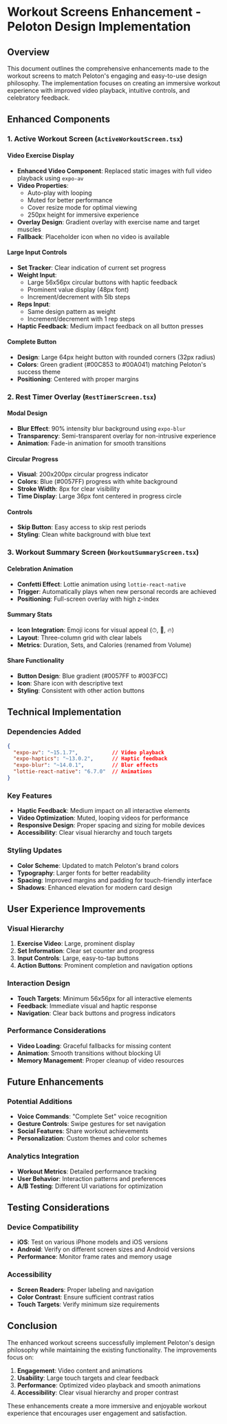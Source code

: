# Workout Screens Enhancement - Peloton Design Implementation

## Overview
This document outlines the comprehensive enhancements made to the workout screens to match Peloton's engaging and easy-to-use design philosophy. The implementation focuses on creating an immersive workout experience with improved video playback, intuitive controls, and celebratory feedback.

## Enhanced Components

### 1. Active Workout Screen (`ActiveWorkoutScreen.tsx`)

#### Video Exercise Display
- **Enhanced Video Component**: Replaced static images with full video playback using `expo-av`
- **Video Properties**: 
  - Auto-play with looping
  - Muted for better performance
  - Cover resize mode for optimal viewing
  - 250px height for immersive experience
- **Overlay Design**: Gradient overlay with exercise name and target muscles
- **Fallback**: Placeholder icon when no video is available

#### Large Input Controls
- **Set Tracker**: Clear indication of current set progress
- **Weight Input**: 
  - Large 56x56px circular buttons with haptic feedback
  - Prominent value display (48px font)
  - Increment/decrement with 5lb steps
- **Reps Input**: 
  - Same design pattern as weight
  - Increment/decrement with 1 rep steps
- **Haptic Feedback**: Medium impact feedback on all button presses

#### Complete Button
- **Design**: Large 64px height button with rounded corners (32px radius)
- **Colors**: Green gradient (#00C853 to #00A041) matching Peloton's success theme
- **Positioning**: Centered with proper margins

### 2. Rest Timer Overlay (`RestTimerScreen.tsx`)

#### Modal Design
- **Blur Effect**: 90% intensity blur background using `expo-blur`
- **Transparency**: Semi-transparent overlay for non-intrusive experience
- **Animation**: Fade-in animation for smooth transitions

#### Circular Progress
- **Visual**: 200x200px circular progress indicator
- **Colors**: Blue (#0057FF) progress with white background
- **Stroke Width**: 8px for clear visibility
- **Time Display**: Large 36px font centered in progress circle

#### Controls
- **Skip Button**: Easy access to skip rest periods
- **Styling**: Clean white background with blue text

### 3. Workout Summary Screen (`WorkoutSummaryScreen.tsx`)

#### Celebration Animation
- **Confetti Effect**: Lottie animation using `lottie-react-native`
- **Trigger**: Automatically plays when new personal records are achieved
- **Positioning**: Full-screen overlay with high z-index

#### Summary Stats
- **Icon Integration**: Emoji icons for visual appeal (⏱, 💪, 🔥)
- **Layout**: Three-column grid with clear labels
- **Metrics**: Duration, Sets, and Calories (renamed from Volume)

#### Share Functionality
- **Button Design**: Blue gradient (#0057FF to #003FCC)
- **Icon**: Share icon with descriptive text
- **Styling**: Consistent with other action buttons

## Technical Implementation

### Dependencies Added
```json
{
  "expo-av": "~15.1.7",           // Video playback
  "expo-haptics": "~13.0.2",      // Haptic feedback
  "expo-blur": "~14.0.1",         // Blur effects
  "lottie-react-native": "6.7.0"  // Animations
}
```

### Key Features
- **Haptic Feedback**: Medium impact on all interactive elements
- **Video Optimization**: Muted, looping videos for performance
- **Responsive Design**: Proper spacing and sizing for mobile devices
- **Accessibility**: Clear visual hierarchy and touch targets

### Styling Updates
- **Color Scheme**: Updated to match Peloton's brand colors
- **Typography**: Larger fonts for better readability
- **Spacing**: Improved margins and padding for touch-friendly interface
- **Shadows**: Enhanced elevation for modern card design

## User Experience Improvements

### Visual Hierarchy
1. **Exercise Video**: Large, prominent display
2. **Set Information**: Clear set counter and progress
3. **Input Controls**: Large, easy-to-tap buttons
4. **Action Buttons**: Prominent completion and navigation options

### Interaction Design
- **Touch Targets**: Minimum 56x56px for all interactive elements
- **Feedback**: Immediate visual and haptic response
- **Navigation**: Clear back buttons and progress indicators

### Performance Considerations
- **Video Loading**: Graceful fallbacks for missing content
- **Animation**: Smooth transitions without blocking UI
- **Memory Management**: Proper cleanup of video resources

## Future Enhancements

### Potential Additions
- **Voice Commands**: "Complete Set" voice recognition
- **Gesture Controls**: Swipe gestures for set navigation
- **Social Features**: Share workout achievements
- **Personalization**: Custom themes and color schemes

### Analytics Integration
- **Workout Metrics**: Detailed performance tracking
- **User Behavior**: Interaction patterns and preferences
- **A/B Testing**: Different UI variations for optimization

## Testing Considerations

### Device Compatibility
- **iOS**: Test on various iPhone models and iOS versions
- **Android**: Verify on different screen sizes and Android versions
- **Performance**: Monitor frame rates and memory usage

### Accessibility
- **Screen Readers**: Proper labeling and navigation
- **Color Contrast**: Ensure sufficient contrast ratios
- **Touch Targets**: Verify minimum size requirements

## Conclusion

The enhanced workout screens successfully implement Peloton's design philosophy while maintaining the existing functionality. The improvements focus on:

1. **Engagement**: Video content and animations
2. **Usability**: Large touch targets and clear feedback
3. **Performance**: Optimized video playback and smooth animations
4. **Accessibility**: Clear visual hierarchy and proper contrast

These enhancements create a more immersive and enjoyable workout experience that encourages user engagement and satisfaction.